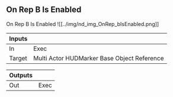 ## On Rep B Is Enabled
On Rep B Is Enabled
![[../img/nd_img_OnRep_bIsEnabled.png]]

|Inputs||
|--|--|
| In | Exec |
| Target | Multi Actor HUDMarker Base Object Reference |

|Outputs||
|--|--|
| Out | Exec |
